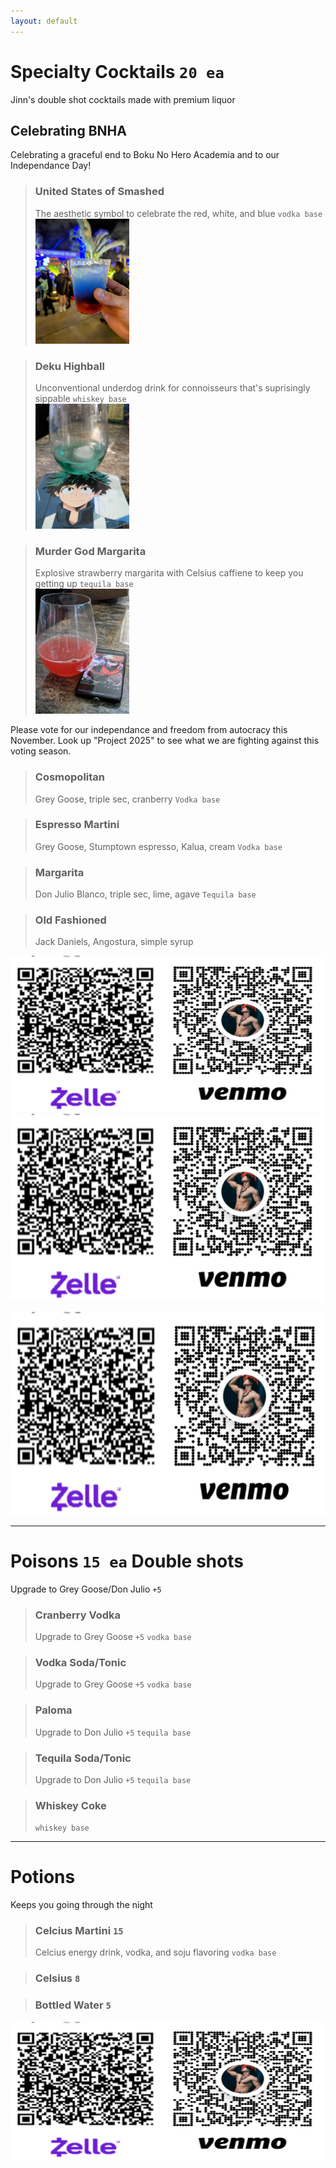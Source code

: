 ```yaml
---
layout: default
---
```

# Specialty Cocktails `20 ea` 
Jinn's double shot cocktails made with premium liquor

##  Celebrating BNHA
 Celebrating a graceful  end to Boku No Hero Academia and to our Independance Day!
 
> ### United States of Smashed
>The aesthetic symbol to celebrate  the red, white, and blue `vodka base`   
> <img src= "../public/ax.drinks.unitedstatesofsmashed.jpg" width="150" height="200">

 >### Deku Highball
> Unconventional underdog drink for connoisseurs that's suprisingly sippable  `whiskey base`   
> <img src= "../public/ax.drinks.dekuhighball.jpg" width="150" height="200">

>### Murder God  Margarita
>Explosive strawberry margarita with Celsius caffiene to keep you getting up `tequila base`    
> <img src= "../public/ax.drinks.murdergodmargarita.jpg" width="150" height="200">

Please vote for our independance and freedom from autocracy this November. Look up "Project 2025" to see what we are fighting against this voting season.

> ### Cosmopolitan
> Grey Goose, triple sec, cranberry `Vodka base`

> ### Espresso Martini 
> Grey Goose, Stumptown espresso, Kalua, cream `Vodka base`

> ### Margarita 
> Don Julio Blanco, triple sec, lime, agave `Tequila base`

> ### Old Fashioned 
> Jack Daniels, Angostura, simple syrup

<img src= "qr0.jpg" width="500" height="250">

<img src= "../public/qr0.jpg" width="500" height="300">

![my image](qr0.jpg)


---

# Poisons `15 ea`  Double shots
 Upgrade to Grey Goose/Don Julio `+5` 

> ### Cranberry Vodka 
> Upgrade to Grey Goose `+5` `vodka base`

> ### Vodka Soda/Tonic
> Upgrade to Grey Goose `+5`  `vodka base`

> ### Paloma
> Upgrade to Don Julio `+5`  `tequila base`

> ### Tequila Soda/Tonic
> Upgrade to Don Julio `+5`  `tequila base`

> ### Whiskey Coke 
>  `whiskey base`

--- 
# Potions
Keeps you going through the night
> ### Celcius Martini `15`
> Celcius energy drink, vodka, and soju flavoring `vodka base`

> ### Celsius `8`

> ### Bottled Water `5` 

<img src= "qr0.jpg" width="500" height="220">

